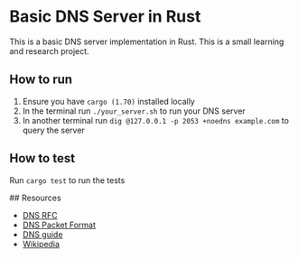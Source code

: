 # Basic DNS Server in Rust

This is a basic DNS server implementation in Rust. This is a small learning and research project.

## How to run

1. Ensure you have `cargo (1.70)` installed locally
2. In the terminal run `./your_server.sh` to run your DNS server
3. In another terminal run `dig @127.0.0.1 -p 2053 +noedns example.com` to query the server

## How to test

Run `cargo test` to run the tests

## Resources

- [DNS RFC](https://datatracker.ietf.org/doc/html/rfc1035#section-4.1)
- [DNS Packet Format](https://www2.cs.duke.edu/courses/fall16/compsci356/DNS/DNS-primer.pdf)
- [DNS guide](https://github.com/EmilHernvall/dnsguide/blob/b52da3b32b27c81e5c6729ac14fe01fef8b1b593/chapter1.md)
- [Wikipedia](https://en.wikipedia.org/wiki/Domain_Name_System#DNS_message_format)
